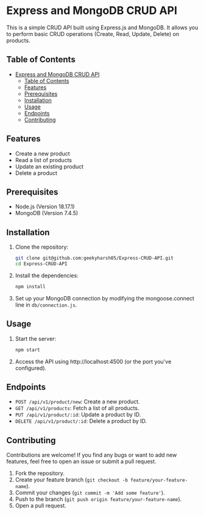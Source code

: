 # Express and MongoDB CRUD API

This is a simple CRUD API built using Express.js and MongoDB. It allows you to perform basic CRUD operations (Create, Read, Update, Delete) on products.

## Table of Contents

- [Express and MongoDB CRUD API](#express-and-mongodb-crud-api)
  - [Table of Contents](#table-of-contents)
  - [Features](#features)
  - [Prerequisites](#prerequisites)
  - [Installation](#installation)
  - [Usage](#usage)
  - [Endpoints](#endpoints)
  - [Contributing](#contributing)

## Features

- Create a new product
- Read a list of products
- Update an existing product
- Delete a product

## Prerequisites

- Node.js (Version 18.17.1)
- MongoDB (Version 7.4.5)

## Installation

1. Clone the repository:

   ```bash
   git clone git@github.com:geekyharsh05/Express-CRUD-API.git
   cd Express-CRUD-API
   ```

2. Install the dependencies:

    ```bash
    npm install
    ```

3. Set up your MongoDB connection by modifying the mongoose.connect line in `db/connection.js`.

## Usage

1. Start the server:

    ```bash
    npm start
    ```

2. Access the API using http://localhost:4500 (or the port you've configured).

## Endpoints

- `POST /api/v1/product/new`: Create a new product.
- `GET /api/v1/products`: Fetch a list of all products.
- `PUT /api/v1/product/:id`: Update a product by ID.
- `DELETE /api/v1/product/:id`: Delete a product by ID.

## Contributing

Contributions are welcome! If you find any bugs or want to add new features, feel free to open an issue or submit a pull request.

1. Fork the repository.
2. Create your feature branch (`git checkout -b feature/your-feature-name`).
3. Commit your changes (`git commit -m 'Add some feature'`).
4. Push to the branch (`git push origin feature/your-feature-name`).
5. Open a pull request.

